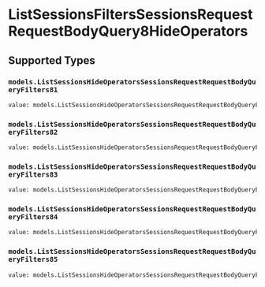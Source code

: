 # ListSessionsFiltersSessionsRequestRequestBodyQuery8HideOperators


## Supported Types

### `models.ListSessionsHideOperatorsSessionsRequestRequestBodyQueryFilters81`

```python
value: models.ListSessionsHideOperatorsSessionsRequestRequestBodyQueryFilters81 = /* values here */
```

### `models.ListSessionsHideOperatorsSessionsRequestRequestBodyQueryFilters82`

```python
value: models.ListSessionsHideOperatorsSessionsRequestRequestBodyQueryFilters82 = /* values here */
```

### `models.ListSessionsHideOperatorsSessionsRequestRequestBodyQueryFilters83`

```python
value: models.ListSessionsHideOperatorsSessionsRequestRequestBodyQueryFilters83 = /* values here */
```

### `models.ListSessionsHideOperatorsSessionsRequestRequestBodyQueryFilters84`

```python
value: models.ListSessionsHideOperatorsSessionsRequestRequestBodyQueryFilters84 = /* values here */
```

### `models.ListSessionsHideOperatorsSessionsRequestRequestBodyQueryFilters85`

```python
value: models.ListSessionsHideOperatorsSessionsRequestRequestBodyQueryFilters85 = /* values here */
```

